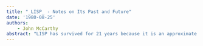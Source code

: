 ```yaml
---
title: "_LISP_ - Notes on Its Past and Future"
date: '1980-08-25'
authors: 
    - John McCarthy
abstract: "LISP has survived for 21 years because it is an approximate local optimum in the space of programming languages. However, it has accumulated some barnacles that should be scraped off, and some long-standing opportunities for improvement have been neglected. It would benefit from some co-operative maintenance especially in creating and maintaining program libraries. Computer checked proofs of program correctness are now possible for pure LISP and some extensions, but more theory and some smoothing of the language itself are required before we can take full advantage of LISP's mathematical basis."
---
```


